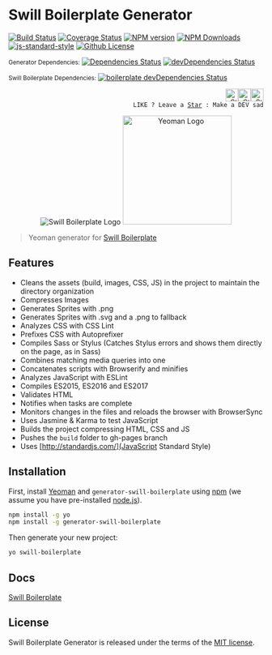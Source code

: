 # Swill Boilerplate Generator

[![Build Status](https://travis-ci.org/tiagoporto/generator-swill-boilerplate.svg)](https://travis-ci.org/tiagoporto/generator-swill-boilerplate)
[![Coverage Status](https://img.shields.io/coveralls/tiagoporto/generator-swill-boilerplate.svg)](https://coveralls.io/github/tiagoporto/generator-swill-boilerplate)
[![NPM version](https://badge.fury.io/js/generator-swill-boilerplate.svg)](https://npmjs.org/package/generator-swill-boilerplate)
[![NPM Downloads](https://img.shields.io/npm/dt/generator-swill-boilerplate.svg)](https://www.npmjs.com/package/generator-swill-boilerplate)
[![js-standard-style](https://img.shields.io/badge/code%20style-standard-brightgreen.svg)](http://standardjs.com)
[![Github License](https://img.shields.io/github/license/tiagoporto/generator-swill-boilerplate.svg)](https://raw.githubusercontent.com/tiagoporto/generator-swill-boilerplate/master/LICENSE)

<small>Generator Dependencies:</small>
[![Dependencies Status](https://david-dm.org/tiagoporto/generator-swill-boilerplate.svg)](https://david-dm.org/tiagoporto/generator-swill-boilerplate)
 [![devDependencies Status](https://david-dm.org/tiagoporto/generator-swill-boilerplate/dev-status.svg)](https://david-dm.org/tiagoporto/generator-swill-boilerplate?type=dev)

<small>Swill Boilerplate Dependencies:</small>
[![boilerplate devDependencies Status](https://david-dm.org/tiagoporto/swillboilerplate.rocks/dev-status.svg)](https://david-dm.org/tiagoporto/swillboilerplate.rocks?type=dev)

<p align="right">
  <img src="http://icons.iconarchive.com/icons/icons8/christmas-flat-color/256/star-icon.png" alt="Star" height="25"><img src="http://icons.iconarchive.com/icons/icons8/christmas-flat-color/256/star-icon.png" alt="Star" height="25"><img src="http://icons.iconarchive.com/icons/icons8/christmas-flat-color/256/star-icon.png" alt="Star" height="25"><br>
  <code>LIKE ? Leave a <a href="https://github.com/tiagoporto/generator-swill-boilerplate/tree/master">Star</a> : Make a DEV sad</code>
</p>

<p align="center">
  <img src="http://tiagoporto.github.io/swillboilerplate.rocks/img/logos/logo.png" alt="Swill Boilerplate Logo">
  <img src="https://nerdsondotcom.files.wordpress.com/2013/03/yeoman-logo.png" alt="Yeoman Logo" height="215">
</p>

> Yeoman generator for [Swill Boilerplate](http://swillboilerplate.rocks)


## Features

* Cleans the assets (build, images, CSS, JS) in the project to maintain the directory organization
* Compresses Images
* Generates Sprites with .png
* Generates Sprites with .svg and a .png to fallback
* Analyzes CSS with CSS Lint
* Prefixes CSS with Autoprefixer
* Compiles Sass or Stylus (Catches Stylus errors and shows them directly on the page, as in Sass)
* Combines matching media queries into one
* Concatenates scripts with Browserify and minifies
* Analyzes JavaScript with ESLint
* Compiles ES2015, ES2016 and ES2017
* Validates HTML
* Notifies when tasks are complete
* Monitors changes in the files and reloads the browser with BrowserSync
* Uses Jasmine & Karma to test JavaScript
* Builds the project compressing HTML, CSS and JS
* Pushes the `build` folder to gh-pages branch
* Uses [http://standardjs.com/](JavaScript Standard Style)

## Installation

First, install [Yeoman](http://yeoman.io) and `generator-swill-boilerplate` using [npm](https://www.npmjs.com/) (we assume you have pre-installed [node.js](https://nodejs.org/)).

```bash
npm install -g yo
npm install -g generator-swill-boilerplate
```

Then generate your new project:

```bash
yo swill-boilerplate
```


## Docs

[Swill Boilerplate](http://swillboilerplate.rocks)

## License

Swill Boilerplate Generator is released under the terms of the [MIT license](https://github.com/tiagoporto/generator-swill-boilerplate/blob/master/LICENSE).

